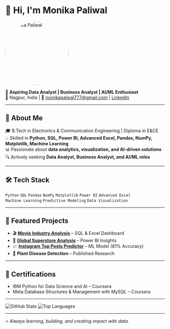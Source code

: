 # 👋 Hi, I'm Monika Paliwal  
<img src="" alt="Monika Paliwal" width="200" style="border-radius:50%;">


💼 **Aspiring Data Analyst | Business Analyst | AI/ML Enthusiast**  
📍 Nagpur, India | 📧 monikapalwal777@gmail.com | [LinkedIn](https://www.linkedin.com/in/monika-paliwal-9a85a22ba)  

---

## 🚀 About Me  
🎓 B.Tech in Electronics & Communication Engineering | Diploma in E&CE  
💡 Skilled in **Python, SQL, Power BI, Advanced Excel, Pandas, NumPy, Matplotlib, Machine Learning**  
📊 Passionate about **data analytics, visualization, and AI-driven solutions**  
🔍 Actively seeking **Data Analyst, Business Analyst, and AI/ML roles**  

---

## 🛠 Tech Stack  
`Python` `SQL` `Pandas` `NumPy` `Matplotlib` `Power BI` `Advanced Excel`  
`Machine Learning` `Predictive Modeling` `Data Visualization`  

---

## 📂 Featured Projects  
- 🎬 **[Movie Industry Analysis](https://github.com/JoySeedhe/Movie-Industry-Analysis-SQL-Project)** – SQL & Excel Dashboard  
- 🛒 **[Global Superstore Analysis](https://github.com/JoySeedhe/Global-Superstore-Analysis--Power-BI)** – Power BI Insights  
- 📈 **[Instagram Top Posts Predictor](https://github.com/JoySeedhe/Instagram-Top-Posts-Machine-Learning-Model)** – ML Model (81% Accuracy)  
- 🌱 **Plant Disease Detection** – Published Research  

---

## 📜 Certifications  
- IBM Python for Data Science and AI – Coursera  
- Meta Database Structures & Management with MySQL – Coursera  

---

![GitHub Stats](https://github-readme-stats.vercel.app/api?username=JoySeedhe&show_icons=true&theme=tokyonight)
![Top Languages](https://github-readme-stats.vercel.app/api/top-langs/?username=JoySeedhe&layout=compact&theme=tokyonight)

---
⭐ *Always learning, building, and creating impact with data.*
